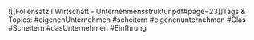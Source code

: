 
![[Foliensatz I Wirtschaft - Unternehmensstruktur.pdf#page=23]]Tags & Topics:
   #eigenenUnternehmen
   #scheitern
   #eigenenunternehmen
   #Glas
   #Scheitern
   #dasUnternehmen
   #Einfhrung
